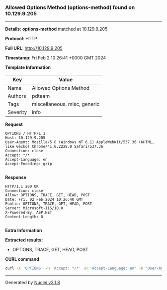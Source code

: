 ### Allowed Options Method (options-method) found on 10.129.9.205

----
**Details**: **options-method** matched at 10.129.9.205

**Protocol**: HTTP

**Full URL**: http://10.129.9.205

**Timestamp**: Fri Feb 2 10:26:41 +0000 GMT 2024

**Template Information**

| Key | Value |
| --- | --- |
| Name | Allowed Options Method |
| Authors | pdteam |
| Tags | miscellaneous, misc, generic |
| Severity | info |

**Request**
```http
OPTIONS / HTTP/1.1
Host: 10.129.9.205
User-Agent: Mozilla/5.0 (Windows NT 6.1) AppleWebKit/537.36 (KHTML, like Gecko) Chrome/41.0.2228.0 Safari/537.36
Connection: close
Accept: */*
Accept-Language: en
Accept-Encoding: gzip


```

**Response**
```http
HTTP/1.1 200 OK
Connection: close
Allow: OPTIONS, TRACE, GET, HEAD, POST
Date: Fri, 02 Feb 2024 10:26:40 GMT
Public: OPTIONS, TRACE, GET, HEAD, POST
Server: Microsoft-IIS/10.0
X-Powered-By: ASP.NET
Content-Length: 0


```

**Extra Information**

**Extracted results:**

- OPTIONS, TRACE, GET, HEAD, POST



**CURL command**
```sh
curl -X 'OPTIONS' -H 'Accept: */*' -H 'Accept-Language: en' -H 'User-Agent: Mozilla/5.0 (Windows NT 6.1) AppleWebKit/537.36 (KHTML, like Gecko) Chrome/41.0.2228.0 Safari/537.36' 'http://10.129.9.205'
```

----

Generated by [Nuclei v3.1.8](https://github.com/projectdiscovery/nuclei)